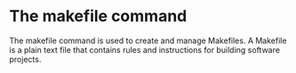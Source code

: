<Doctype html>
<html lang="eng">
<head>
</head>
<body>
        <h1>The makefile command</h1>
        <p>The makefile command is used to create and manage Makefiles. A Makefile is a plain text file that contains rules and instructions for building software projects.</p>
</body>
</html>
